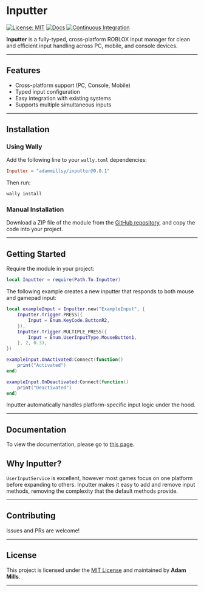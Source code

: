 # Inputter

[![License: MIT](https://img.shields.io/badge/License-MIT-yellow.svg)](https://choosealicense.com/licenses/mit/) [![Docs](https://github.com/AdamMillsy/Inputter/actions/workflows/docs.yaml/badge.svg)](https://github.com/AdamMillsy/Inputter/actions/workflows/docs.yaml) [![Continuous Integration](https://github.com/AdamMillsy/Inputter/actions/workflows/ci.yaml/badge.svg)](https://github.com/AdamMillsy/Inputter/actions/workflows/ci.yaml)

**Inputter** is a fully-typed, cross-platform ROBLOX input manager for clean and efficient input handling across PC, mobile, and console devices.

---

## Features

- Cross-platform support (PC, Console, Mobile)  
- Typed input configuration  
- Easy integration with existing systems  
- Supports multiple simultaneous inputs  

---

## Installation

### Using Wally

Add the following line to your `wally.toml` dependencies:

```toml
Inputter = "adammillsy/inputter@0.0.1"
```

Then run:

```sh
wally install
```

### Manual Installation

Download a ZIP file of the module from the [GitHub repository](https://github.com/AdamMillsy/Inputter), and copy the code into your project.

---

## Getting Started

Require the module in your project:

```lua
local Inputter = require(Path.To.Inputter)
```

The following example creates a new inputter that responds to both mouse and gamepad input:

```lua
local exampleInput = Inputter.new("ExampleInput", {
    Inputter.Trigger.PRESS({
        Input = Enum.KeyCode.ButtonR2,
    }),
    Inputter.Trigger.MULTIPLE_PRESS({
        Input = Enum.UserInputType.MouseButton1,
    }, 2, 0.3),
})

exampleInput.OnActivated:Connect(function()
    print("Activated")
end)

exampleInput.OnDeactivated:Connect(function()
    print("Deactivated")
end)
```

Inputter automatically handles platform-specific input logic under the hood.

---

## Documentation

To view the documentation, please go to [this page](https://adammillsy.github.io/Inputter/).

## Why Inputter?

`UserInputService` is excellent, however most games focus on one platform before expanding to others. Inputter makes it easy to add and remove input methods, removing the complexity that the default methods provide.

---

## Contributing

Issues and PRs are welcome!

---

## License

This project is licensed under the [MIT License](https://choosealicense.com/licenses/mit/) and maintained by **Adam Mills**.

---


